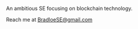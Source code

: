 An ambitious SE focusing on blockchain technology.

Reach me at BradloeSE@gmail.com

<!---
BradloeSE/BradloeSE is a ✨ special ✨ repository because its `README.md` (this file) appears on your GitHub profile.
You can click the Preview link to take a look at your changes.
--->
